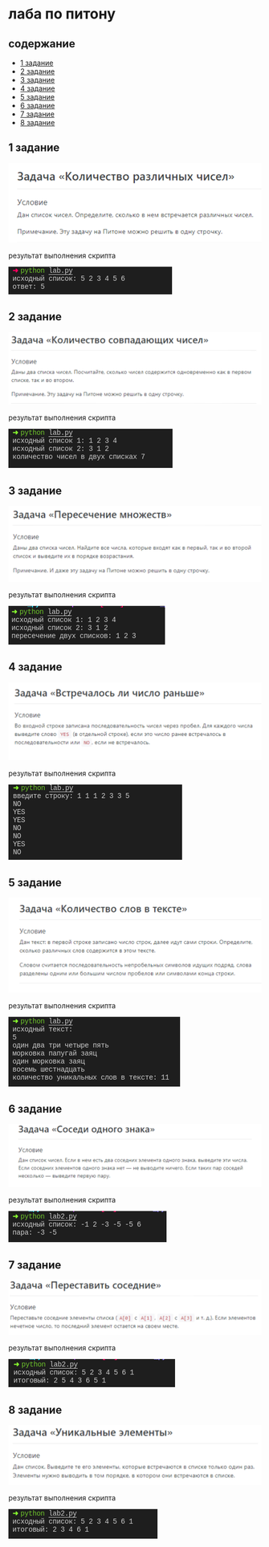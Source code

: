 # лаба по питону

## содержание

* [1 задание](#1-задание)
* [2 задание](#2-задание)
* [3 задание](#3-задание)
* [4 задание](#4-задание)
* [5 задание](#5-задание)
* [6 задание](#6-задание)
* [7 задание](#7-задание)
* [8 задание](#8-задание)

## 1 задание

![задание 1](documentation/1-задание/задание.png)

результат выполнения скрипта

![скрин 1](documentation/1-задание/скрин.png)

## 2 задание

![задание 2](documentation/2-задание/задание.png)

результат выполнения скрипта

![скрин 2](documentation/2-задание/скрин.png)

## 3 задание

![задание 3](documentation/3-задание/задание.png)

результат выполнения скрипта

![скрин 3](documentation/3-задание/скрин.png)

## 4 задание

![задание 4.1](documentation/4-задание/задание.png)

результат выполнения скрипта

![скрин 1](documentation/4-задание/скрин.png)

## 5 задание

![задание 5](documentation/5-задание/задание.png)

результат выполнения скрипта

![скрин 5](documentation/5-задание/скрин.png)

## 6 задание

![задание 6](documentation/6-задание/задание.png)

результат выполнения скрипта

![скрин 6](documentation/6-задание/скрин.png)

## 7 задание

![задание 7.1](documentation/7-задание/задание.png)

результат выполнения скрипта

![скрин 7](documentation/7-задание/скрин.png)

## 8 задание

![задание 8](documentation/8-задание/задание.png)

результат выполнения скрипта

![скрин 8](documentation/8-задание/скрин.png)
